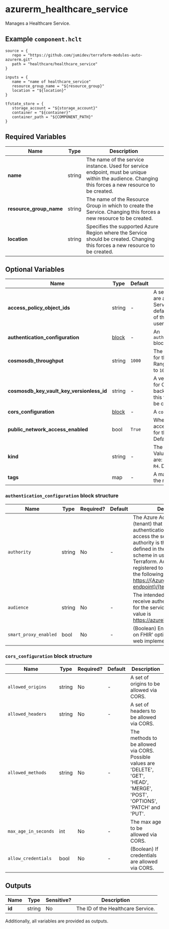 # azurerm_healthcare_service

Manages a Healthcare Service.

## Example `component.hclt`

```hcl
source = {
   repo = "https://github.com/jumidev/terraform-modules-auto-azurerm.git"   
   path = "healthcare/healthcare_service"   
}

inputs = {
   name = "name of healthcare_service"   
   resource_group_name = "${resource_group}"   
   location = "${location}"   
}

tfstate_store = {
   storage_account = "${storage_account}"   
   container = "${container}"   
   container_path = "${COMPONENT_PATH}"   
}

```

## Required Variables

| Name | Type |  Description |
| ---- | --------- |  ----------- |
| **name** | string |  The name of the service instance. Used for service endpoint, must be unique within the audience. Changing this forces a new resource to be created. | 
| **resource_group_name** | string |  The name of the Resource Group in which to create the Service. Changing this forces a new resource to be created. | 
| **location** | string |  Specifies the supported Azure Region where the Service should be created. Changing this forces a new resource to be created. | 

## Optional Variables

| Name | Type |  Default  |  Description |
| ---- | --------- |  ----------- | ----------- |
| **access_policy_object_ids** | string |  -  |  A set of Azure object IDs that are allowed to access the Service. If not configured, the default value is the object id of the service principal or user that is running Terraform. | 
| **authentication_configuration** | [block](#authentication_configuration-block-structure) |  -  |  An `authentication_configuration` block. | 
| **cosmosdb_throughput** | string |  `1000`  |  The provisioned throughput for the backing database. Range of `400`-`100000`. Defaults to `1000`. | 
| **cosmosdb_key_vault_key_versionless_id** | string |  -  |  A versionless Key Vault Key ID for CMK encryption of the backing database. Changing this forces a new resource to be created. | 
| **cors_configuration** | [block](#cors_configuration-block-structure) |  -  |  A `cors_configuration` block. | 
| **public_network_access_enabled** | bool |  `True`  |  Whether public network access is enabled or disabled for this service instance. Defaults to `true`. | 
| **kind** | string |  -  |  The type of the service. Values at time of publication are: `fhir`, `fhir-Stu3` and `fhir-R4`. Default value is `fhir`. | 
| **tags** | map |  -  |  A mapping of tags to assign to the resource. | 

### `authentication_configuration` block structure

| Name | Type | Required? | Default | Description |
| ---- | ---- | --------- | ------- | ----------- |
| `authority` | string | No | - | The Azure Active Directory (tenant) that serves as the authentication authority to access the service. The default authority is the Directory defined in the authentication scheme in use when running Terraform. Authority must be registered to Azure AD and in the following format: <https://{Azure-AD-endpoint}/{tenant-id>}. |
| `audience` | string | No | - | The intended audience to receive authentication tokens for the service. The default value is <https://azurehealthcareapis.com> |
| `smart_proxy_enabled` | bool | No | - | (Boolean) Enables the 'SMART on FHIR' option for mobile and web implementations. |

### `cors_configuration` block structure

| Name | Type | Required? | Default | Description |
| ---- | ---- | --------- | ------- | ----------- |
| `allowed_origins` | string | No | - | A set of origins to be allowed via CORS. |
| `allowed_headers` | string | No | - | A set of headers to be allowed via CORS. |
| `allowed_methods` | string | No | - | The methods to be allowed via CORS. Possible values are 'DELETE', 'GET', 'HEAD', 'MERGE', 'POST', 'OPTIONS', 'PATCH' and 'PUT'. |
| `max_age_in_seconds` | int | No | - | The max age to be allowed via CORS. |
| `allow_credentials` | bool | No | - | (Boolean) If credentials are allowed via CORS. |



## Outputs

| Name | Type | Sensitive? | Description |
| ---- | ---- | --------- | --------- |
| **id** | string | No  | The ID of the Healthcare Service. | 

Additionally, all variables are provided as outputs.
